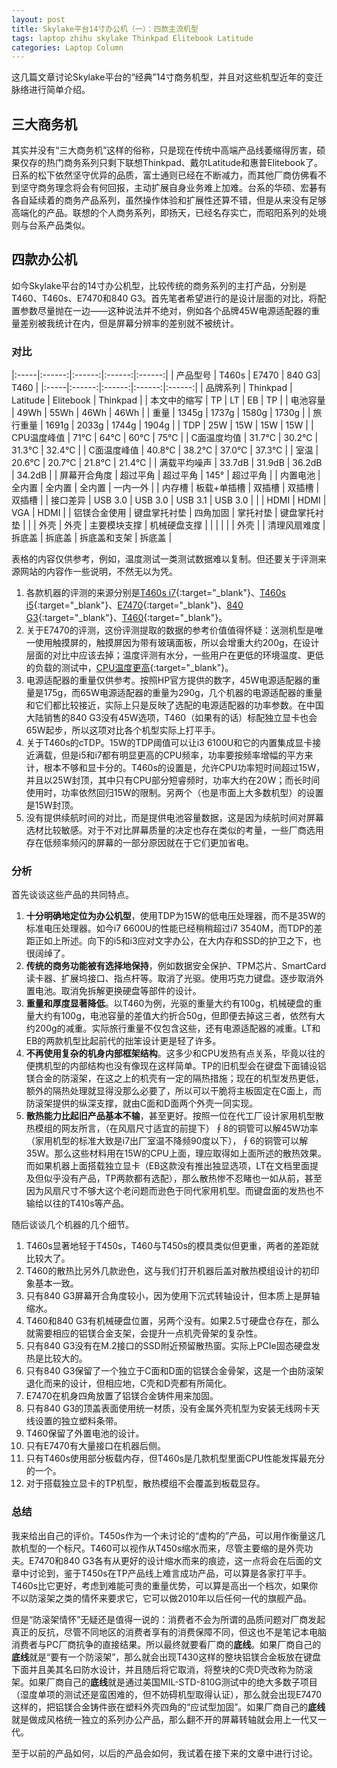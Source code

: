 ```yaml
---
layout: post
title: Skylake平台14寸办公机（一）：四款主流机型
tags: laptop zhihu skylake Thinkpad Elitebook Latitude
categories: Laptop Column
---
```

这几篇文章讨论Skylake平台的“经典”14寸商务机型，并且对这些机型近年的变迁脉络进行简单介绍。

## 三大商务机<big3>

其实并没有“三大商务机”这样的俗称，只是现在传统中高端产品线萎缩得厉害，硕果仅存的热门商务系列只剩下联想Thinkpad、戴尔Latitude和惠普Elitebook了。日系的松下依然坚守优异的品质，富士通则已经在不断减力，而其他厂商仿佛看不到坚守商务理念将会有何回报，主动扩展自身业务难上加难。台系的华硕、宏碁有各自延续着的商务产品系列，虽然操作体验和扩展性还算不错，但是从来没有足够高端化的产品。联想的个人商务系列，即扬天，已经名存实亡，而昭阳系列的处境则与台系产品类似。

## 四款办公机<products>

如今Skylake平台的14寸办公机型，比较传统的商务系列的主打产品，分别是T460、T460s、E7470和840 G3。首先笔者希望进行的是设计层面的对比，将配置参数尽量抛在一边——这种说法并不绝对，例如各个品牌45W电源适配器的重量差别被我统计在内，但是屏幕分辨率的差别就不被统计。

### 对比<compare>

|:-----|:------:|:------:|:------:|:------:|
| 产品型号 | T460s | E7470 | 840 G3| T460 |
|:-----|:------:|:------:|:------:|:------:|
| 品牌系列 | Thinkpad | Latitude | Elitebook | Thinkpad |
| 本文中的缩写 | TP | LT | EB | TP |
| 电池容量 | 49Wh | 55Wh | 46Wh | 46Wh |
| 重量 | 1345g | 1737g | 1580g | 1730g |
| 旅行重量 | 1691g | 2033g | 1744g | 1904g |
| TDP | 25W | 15W | 15W | 15W |
| CPU温度峰值 | 71℃ | 64℃ | 60℃ | 75℃ |
| C面温度均值 | 31.7℃ | 30.2℃ | 31.3℃ | 32.4℃ |
| C面温度峰值 | 40.8℃ | 38.2℃ | 37.0℃ | 37.3℃ |
| 室温 | 20.6℃ | 20.7℃ | 21.8℃ | 21.4℃ |
| 满载平均噪声 | 33.7dB | 31.9dB | 36.2dB | 34.2dB |
| 屏幕开合角度 | 超过平角 | 超过平角 | 145° | 超过平角 |
| 内置电池  | 全内置 | 全内置 | 全内置 | 一内一外 |
| 内存槽   | 板载+单插槽 | 双插槽 | 双插槽 | 双插槽 |
| 接口差异 | USB 3.0 | USB 3.0  | USB 3.1 | USB 3.0    |
|         | HDMI | HDMI | VGA | HDMI |
| 铝镁合金使用 | 键盘掌托衬垫 | 四角加固 | 掌托衬垫 | 键盘掌托衬垫 |
|            |    外壳    | 外壳 | 主要模块支撑 | 机械硬盘支撑 |
|            |  |      |  | 外壳 |
| 清理风扇难度 | 拆底盖 | 拆底盖 | 拆底盖和支架 | 拆底盖 |

表格的内容仅供参考，例如，温度测试一类测试数据难以复制。但还要关于评测来源网站的内容作一些说明，不然无以为凭。

1. 各款机器的评测的来源分别是[T460s i7](http://www.notebookcheck.net/Lenovo-ThinkPad-T460s-Core-i7-WQHD-Ultrabook-Review.161028.0.html){:target="_blank"}、[T460s i5](http://www.notebookcheck.net/Lenovo-ThinkPad-T460s-Core-i5-Full-HD-Ultrabook-Review.161561.0.html){:target="_blank"}、[E7470](http://www.notebookcheck.net/Dell-Latitude-14-E7470-Ultrabook-Review.161557.0.html){:target="_blank"}、[840 G3](http://www.notebookcheck.net/HP-EliteBook-840-G3-Notebook-Review.163267.0.html){:target="_blank"}、[T460](http://www.notebookcheck.net/Lenovo-ThinkPad-T460-Core-i5-FHD-Notebook-Review.164879.0.html){:target="_blank"}。
2. 关于E7470的评测，这份评测提取的数据的参考价值值得怀疑：送测机型是唯一使用触摸屏的，触摸屏因为带有玻璃面板，所以会增重大约200g，在设计层面的对比中应该去掉；温度评测有水分，一些用户在更低的环境温度、更低的负载的测试中，[CPU温度更高](http://dell.benyouhui.it168.com/thread-5681185-1-1.html){:target="_blank"}。
3. 电源适配器的重量仅供参考。按照HP官方提供的数字，45W电源适配器的重量是175g，而65W电源适配器的重量为290g，几个机器的电源适配器的重量和它们都比较接近，实际上只是反映了选配的电源适配器的功率参数。在中国大陆销售的840 G3没有45W选项，T460（如果有的话）标配独立显卡也会65W起步，所以这项对比各个机型实际上打平手。
4. 关于T460s的cTDP。15W的TDP阈值可以让i3 6100U和它的内置集成显卡接近满载，但是i5和i7都有明显更高的CPU频率，功率要按频率增幅的平方来计，根本不够和显卡分的。T460s的设置是，允许CPU功率短时间超过15W，并且以25W封顶，其中只有CPU部分短睿频时，功率大约在20W；而长时间使用时，功率依然回归15W的限制。另两个（也是市面上大多数机型）的设置是15W封顶。
5. 没有提供续航时间的对比，而是提供电池容量数据，这是因为续航时间对屏幕选材比较敏感。对于不对比屏幕质量的决定也存在类似的考量，一些厂商选用存在低频率频闪的屏幕的一部分原因就在于它们更加省电。

### 分析<discuss>

首先谈谈这些产品的共同特点。

1. **十分明确地定位为办公机型**，使用TDP为15W的低电压处理器，而不是35W的标准电压处理器。如今i7 6600U的性能已经稍稍超过i7 3540M，而TDP的差距正如上所述。向下的i5和i3应对文字办公，在大内存和SSD的护卫之下，也很阔绰了。
1. **传统的商务功能被有选择地保持**，例如数据安全保护、TPM芯片、SmartCard读卡器、扩展坞接口、指点杆等。取消了光驱。使用巧克力键盘。逐步取消外置电池。取消免拆解更换硬盘等部件的设计。
1. **重量和厚度显著降低**。以T460为例，光驱的重量大约有100g，机械硬盘的重量大约有100g，电池容量的差值大约折合50g，但即便去掉这三者，依然有大约200g的减重。实际旅行重量不仅包含这些，还有电源适配器的减重。LT和EB的两款机型比起前代的拙笨设计更是轻了许多。
2. **不再使用复杂的机身内部框架结构**。这多少和CPU发热有点关系，毕竟以往的便携机型的内部结构也没有像现在这样简单。TP的旧机型会在键盘下面铺设铝镁合金的防滚架，在这之上的机壳有一定的隔热措施；现在的机型发热更低，额外的隔热处理就显得没那么必要了，所以可以干脆将主板固定在C面上，而防滚架提供的纵深支撑，就由C面和D面两个外壳一同实现。
4. **散热能力比起旧产品基本不输**，甚至更好。按照一位在代工厂设计家用机型散热模组的网友所言，（在风扇尺寸适宜的前提下）∮8的铜管可以解45W功率（家用机型的标准大致是i7出厂室温不降频90度以下），∮6的铜管可以解35W。那么这些材料用在15W的CPU上面，理应取得如上面所述的散热效果。而如果机器上面搭载独立显卡（EB这款没有推出独显选项，LT在文档里面提及但似乎没有产品，TP两款都有选配），那么散热惨不忍睹也一如从前，甚至因为风扇尺寸不够大这个老问题而逊色于同代家用机型。而键盘面的发热也不输给以往的T410s等产品。

随后谈谈几个机器的几个细节。

1. T460s显著地轻于T450s，T460与T450s的模具类似但更重，两者的差距就比较大了。
1. T460的散热比另外几款逊色，这与我们打开机器后盖对散热模组设计的初印象基本一致。
1. 只有840 G3屏幕开合角度较小，因为使用下沉式转轴设计，但本质上是屏轴缩水。
2. T460和840 G3有机械硬盘位置，另两个没有。如果2.5寸硬盘仓存在，那么就需要相应的铝镁合金支架，会提升一点机壳骨架的复杂性。
3. 只有840 G3没有在M.2接口的SSD附近预留散热窗。实际上PCIe固态硬盘发热是比较大的。
4. 只有840 G3保留了一个独立于C面和D面的铝镁合金骨架，这是一个由防滚架退化而来的设计，但相应地，C壳和D壳都有所简化。
1. E7470在机身四角放置了铝镁合金铸件用来加固。
6. 只有840 G3的顶盖表面使用统一材质，没有金属外壳机型为安装无线网卡天线设置的独立塑料条带。
7. T460保留了外置电池的设计。
8. 只有E7470有大量接口在机器后侧。
9. 只有T460s使用部分板载内存，但T460s是几款机型里面CPU性能发挥最充分的一个。
1. 对于搭载独立显卡的TP机型，散热模组不会覆盖到板载显存。

### 总结<conclusion>

我来给出自己的评价。T450s作为一个未讨论的“虚构的”产品，可以用作衡量这几款机型的一个标尺。T460可以视作从T450s缩水而来，尽管主要缩的是外壳功夫。E7470和840 G3各有从更好的设计缩水而来的痕迹，这一点将会在后面的文章中讨论到，鉴于T450s在TP产品线上难言成功产品，可以算是各家打平手。T460s比它更好，考虑到难能可贵的重量优势，可以算是高出一个档次，如果你不以防滚架之类的情怀来要求它，它可以做2010年以后任何一代的旗舰产品。

但是“防滚架情怀”无疑还是值得一说的：消费者不会为所谓的品质问题对厂商发起真正的反抗，尽管不同地区的消费者享有的消费保障不同，但这也不是笔记本电脑消费者与PC厂商抗争的直接结果。所以最终就要看厂商的**底线**。如果厂商自己的**底线**就是“要有一个防滚架”，那么就会出现T430这样的整块铝镁合金板放在键盘下面并且美其名曰防水设计，并且随后将它取消，将整块的C壳D壳改称为防滚架。如果厂商自己的**底线**就是通过美国MIL-STD-810G测试中的绝大多数子项目（湿度单项的测试还是蛮困难的，但不妨碍机型取得认证），那么就会出现E7470这样的，把铝镁合金铸件嵌在塑料外壳四角的“应试型加固”。如果厂商自己的**底线**就是做成风格统一独立的系列办公产品，那么翻不开的屏幕转轴就会用上一代又一代。

至于以前的产品如何，以后的产品会如何，我试着在接下来的文章中进行讨论。